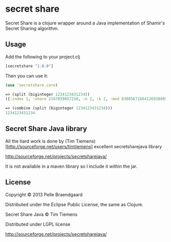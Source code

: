 # secret share

Secret Share is a clojure wrapper around a Java implementation of Shamir's Secret Sharing algorithm.

## Usage

Add the following to your project.clj

```clojure
[secretshare "1.0.0"]
```

Then you can use it:

```clojure
(use 'secretshare.core)

=> (split (biginteger 1234123431234))
({:index 1, :share 2167039057230, :n 2, :k 2, :mod 83085671664126938805092614721037843700776366159998897420433674117190444262260240009907206384693584652377753448639527, :description nil} {:index 2, :share 3099954683226, :n 2, :k 2, :mod 83085671664126938805092614721037843700776366159998897420433674117190444262260240009907206384693584652377753448639527, :description nil})

=> (combine (split (biginteger 1234123431234)))
1234123431234

```

## Secret Share Java library

All the hard work is done by (Tim Tiemens)[http://sourceforge.net/users/timtiemens] excellent secretsharejava library

http://sourceforge.net/projects/secretsharejava/

It is not available in a maven library so I include it within the jar.

## License

Copyright © 2013 Pelle Braendgaard

Distributed under the Eclipse Public License, the same as Clojure.

Secret Share Java © Tim Tiemens

Distributed under LGPL license

http://sourceforge.net/projects/secretsharejava/